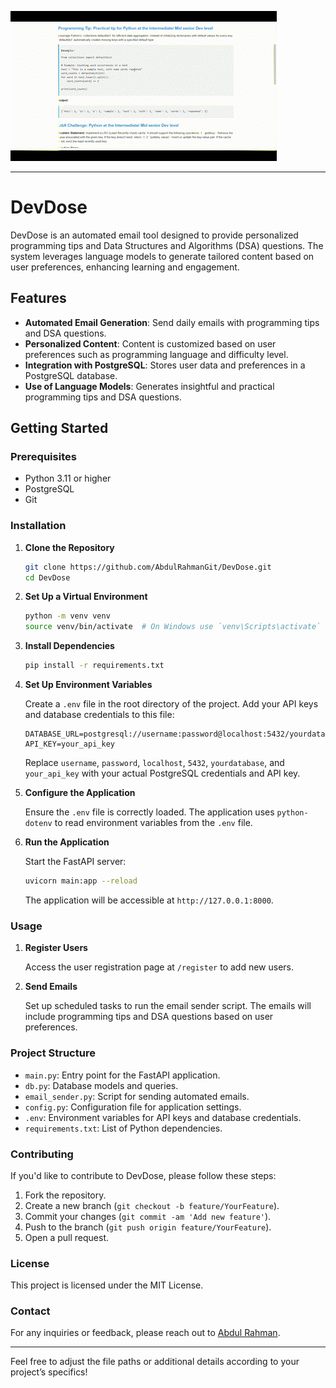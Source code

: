 ![DevDose Demo](https://github.com/AbdulRahmanGit/DevDose/blob/main/demo.gif)

---

# DevDose

DevDose is an automated email tool designed to provide personalized programming tips and Data Structures and Algorithms (DSA) questions. The system leverages language models to generate tailored content based on user preferences, enhancing learning and engagement.

## Features

- **Automated Email Generation**: Send daily emails with programming tips and DSA questions.
- **Personalized Content**: Content is customized based on user preferences such as programming language and difficulty level.
- **Integration with PostgreSQL**: Stores user data and preferences in a PostgreSQL database.
- **Use of Language Models**: Generates insightful and practical programming tips and DSA questions.

## Getting Started

### Prerequisites

- Python 3.11 or higher
- PostgreSQL
- Git

### Installation

1. **Clone the Repository**

   ```bash
   git clone https://github.com/AbdulRahmanGit/DevDose.git
   cd DevDose
   ```

2. **Set Up a Virtual Environment**

   ```bash
   python -m venv venv
   source venv/bin/activate  # On Windows use `venv\Scripts\activate`
   ```

3. **Install Dependencies**

   ```bash
   pip install -r requirements.txt
   ```

4. **Set Up Environment Variables**

   Create a `.env` file in the root directory of the project. Add your API keys and database credentials to this file:

   ```env
   DATABASE_URL=postgresql://username:password@localhost:5432/yourdatabase
   API_KEY=your_api_key
   ```

   Replace `username`, `password`, `localhost`, `5432`, `yourdatabase`, and `your_api_key` with your actual PostgreSQL credentials and API key.

5. **Configure the Application**

   Ensure the `.env` file is correctly loaded. The application uses `python-dotenv` to read environment variables from the `.env` file.

6. **Run the Application**

   Start the FastAPI server:

   ```bash
   uvicorn main:app --reload
   ```

   The application will be accessible at `http://127.0.0.1:8000`.

### Usage

1. **Register Users**

   Access the user registration page at `/register` to add new users.

2. **Send Emails**

   Set up scheduled tasks to run the email sender script. The emails will include programming tips and DSA questions based on user preferences.

### Project Structure

- `main.py`: Entry point for the FastAPI application.
- `db.py`: Database models and queries.
- `email_sender.py`: Script for sending automated emails.
- `config.py`: Configuration file for application settings.
- `.env`: Environment variables for API keys and database credentials.
- `requirements.txt`: List of Python dependencies.

### Contributing

If you'd like to contribute to DevDose, please follow these steps:

1. Fork the repository.
2. Create a new branch (`git checkout -b feature/YourFeature`).
3. Commit your changes (`git commit -am 'Add new feature'`).
4. Push to the branch (`git push origin feature/YourFeature`).
5. Open a pull request.

### License

This project is licensed under the MIT License.

### Contact

For any inquiries or feedback, please reach out to [Abdul Rahman](mailto:rahmanabdulworking@gmail.com).

---

Feel free to adjust the file paths or additional details according to your project’s specifics!
